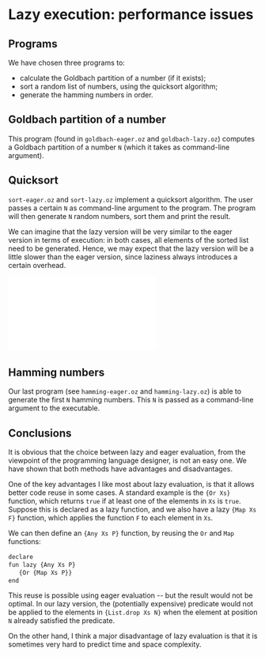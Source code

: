 Lazy execution: performance issues
==================================

Programs
--------

We have chosen three programs to:

- calculate the Goldbach partition of a number (if it exists);
- sort a random list of numbers, using the quicksort algorithm;
- generate the hamming numbers in order.

Goldbach partition of a number
------------------------------

This program (found in `goldbach-eager.oz` and `goldbach-lazy.oz`) computes a
Goldbach partition of a number `N` (which it takes as command-line argument).

Quicksort
---------

`sort-eager.oz` and `sort-lazy.oz` implement a quicksort algorithm. The user
passes a certain `N` as command-line argument to the program. The program will
then generate `N` random numbers, sort them and print the result.

We can imagine that the lazy version will be very similar to the eager version
in terms of execution: in both cases, all elements of the sorted list need to be
generated. Hence, we may expect that the lazy version will be a little slower
than the eager version, since laziness always introduces a certain overhead.

![How long does it take to generate and sort N numbers? Lazy version: green, eager version: red](assignment-1/images/sort.pdf)

Hamming numbers
---------------

Our last program (see `hamming-eager.oz` and `hamming-lazy.oz`) is able to
generate the first `N` hamming numbers. This `N` is passed as a command-line
argument to the executable.

Conclusions
-----------

It is obvious that the choice between lazy and eager evaluation, from the
viewpoint of the programming language designer, is not an easy one. We have
shown that both methods have advantages and disadvantages.

One of the key advantages I like most about lazy evaluation, is that it allows
better code reuse in some cases. A standard example is the `{Or Xs}` function,
which returns `true` if at least one of the elements in `Xs` is `true`. Suppose
this is declared as a lazy function, and we also have a lazy `{Map Xs F}`
function, which applies the function `F` to each element in `Xs`.

We can then define an `{Any Xs P}` function, by reusing the `Or` and `Map`
functions:

    declare
    fun lazy {Any Xs P}
       {Or {Map Xs P}}
    end

This reuse is possible using eager evaluation -- but the result would not be
optimal. In our lazy version, the (potentially expensive) predicate would not be
applied to the elements in `{List.drop Xs N}` when the element at position `N`
already satisfied the predicate.

On the other hand, I think a major disadvantage of lazy evaluation is that it is
sometimes very hard to predict time and space complexity.
